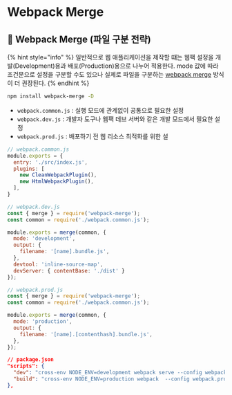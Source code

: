 # Webpack Merge

## 🐇 Webpack Merge (파일 구분 전략)

{% hint style="info" %}
일반적으로 웹 애플리케이션을 제작할 떄는 웹팩 설정을 개발(Development)용과 배포(Production)용으로 나누어 적용한다. mode 값에 따라 조건문으로 설정을 구분할 수도 있으나 실제로 파일을 구분하는 [webpack merge](https://webpack.kr/guides/production/) 방식이 더 권장된다.
{% endhint %}

```bash
npm install webpack-merge -D
```

* `webpack.common.js` : 실행 모드에 관계없이 공통으로 필요한 설정
* `webpack.dev.js` : 개발자 도구나 웹팩 데브 서버와 같은 개발 모드에서 필요한 설정
* `webpack.prod.js` : 배포하기 전 웹 리소스 최적화를 위한 설

```javascript
// webpack.common.js
module.exports = {
  entry: './src/index.js',
  plugins: [
    new CleanWebpackPlugin(),
    new HtmlWebpackPlugin(),
  ],
}
```

```javascript
// webpack.dev.js
const { merge } = require('webpack-merge');
const common = require('./webpack.common.js');

module.exports = merge(common, {
  mode: 'development',
  output: {
    filename: '[name].bundle.js',
  },
  devtool: 'inline-source-map',
  devServer: { contentBase: './dist' }
});
```

```javascript
// webpack.prod.js
const { merge } = require('webpack-merge');
const common = require('./webpack.common.js');

module.exports = merge(common, {
  mode: 'production',
  output: {
    filename: '[name].[contenthash].bundle.js',
  },
});
```

```json
// package.json
"scripts": {
  "dev": "cross-env NODE_ENV=development webpack serve --config webpack.dev.js",
  "build": "cross-env NODE_ENV=production webpack  --config webpack.prod.js"
},
```
